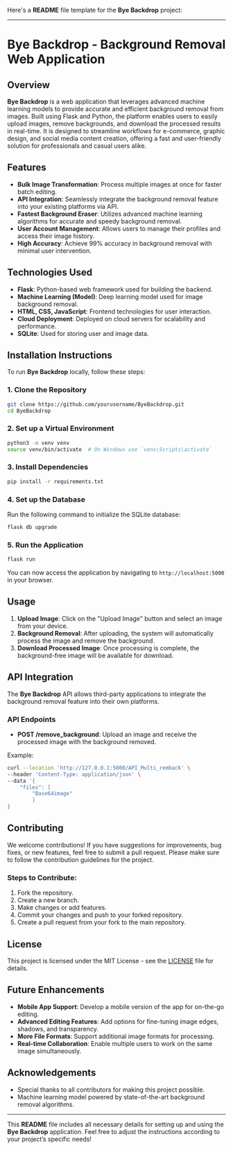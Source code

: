 Here's a **README** file template for the **Bye Backdrop** project:

---

# Bye Backdrop - Background Removal Web Application

## Overview

**Bye Backdrop** is a web application that leverages advanced machine learning models to provide accurate and efficient background removal from images. Built using Flask and Python, the platform enables users to easily upload images, remove backgrounds, and download the processed results in real-time. It is designed to streamline workflows for e-commerce, graphic design, and social media content creation, offering a fast and user-friendly solution for professionals and casual users alike.

## Features

- **Bulk Image Transformation**: Process multiple images at once for faster batch editing.
- **API Integration**: Seamlessly integrate the background removal feature into your existing platforms via API.
- **Fastest Background Eraser**: Utilizes advanced machine learning algorithms for accurate and speedy background removal.
- **User Account Management**: Allows users to manage their profiles and access their image history.
- **High Accuracy**: Achieve 99% accuracy in background removal with minimal user intervention.

## Technologies Used

- **Flask**: Python-based web framework used for building the backend.
- **Machine Learning (Model)**: Deep learning model used for image background removal.
- **HTML, CSS, JavaScript**: Frontend technologies for user interaction.
- **Cloud Deployment**: Deployed on cloud servers for scalability and performance.
- **SQLite**: Used for storing user and image data.

## Installation Instructions

To run **Bye Backdrop** locally, follow these steps:

### 1. Clone the Repository
```bash
git clone https://github.com/yourusername/ByeBackdrop.git
cd ByeBackdrop
```

### 2. Set up a Virtual Environment
```bash
python3 -m venv venv
source venv/bin/activate  # On Windows use `venv\Scripts\activate`
```

### 3. Install Dependencies
```bash
pip install -r requirements.txt
```

### 4. Set up the Database
Run the following command to initialize the SQLite database:
```bash
flask db upgrade
```

### 5. Run the Application
```bash
flask run
```
You can now access the application by navigating to `http://localhost:5000` in your browser.

## Usage

1. **Upload Image**: Click on the "Upload Image" button and select an image from your device.
2. **Background Removal**: After uploading, the system will automatically process the image and remove the background.
3. **Download Processed Image**: Once processing is complete, the background-free image will be available for download.

## API Integration

The **Bye Backdrop** API allows third-party applications to integrate the background removal feature into their own platforms.

### API Endpoints

- **POST /remove_background**: Upload an image and receive the processed image with the background removed.

Example:
```bash
curl --location 'http://127.0.0.1:5000/API_Multi_remback' \
--header 'Content-Type: application/json' \
--data '{
    "files": [
        "Base64image"
        ]
}
```

## Contributing

We welcome contributions! If you have suggestions for improvements, bug fixes, or new features, feel free to submit a pull request. Please make sure to follow the contribution guidelines for the project.

### Steps to Contribute:
1. Fork the repository.
2. Create a new branch.
3. Make changes or add features.
4. Commit your changes and push to your forked repository.
5. Create a pull request from your fork to the main repository.

## License

This project is licensed under the MIT License - see the [LICENSE](LICENSE) file for details.

## Future Enhancements

- **Mobile App Support**: Develop a mobile version of the app for on-the-go editing.
- **Advanced Editing Features**: Add options for fine-tuning image edges, shadows, and transparency.
- **More File Formats**: Support additional image formats for processing.
- **Real-time Collaboration**: Enable multiple users to work on the same image simultaneously.

## Acknowledgements

- Special thanks to all contributors for making this project possible.
- Machine learning model powered by state-of-the-art background removal algorithms.

---

This **README** file includes all necessary details for setting up and using the **Bye Backdrop** application. Feel free to adjust the instructions according to your project’s specific needs!
